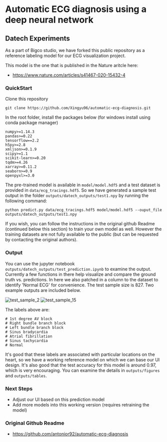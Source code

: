 # Automatic ECG diagnosis using a deep neural network
## Datech Experiments
As a part of Bigco studio, we have forked this public repository as a reference labeling model for our ECG visualization project.

This model is the one that is published in the Nature aritcle here:
- https://www.nature.com/articles/s41467-020-15432-4

### QuickStart
Clone this repository 
```
git clone https://github.com/Xingyu96/automatic-ecg-diagnosis.git
```

In the root folder, install the packages below (for windows install using conda package manager)
```
numpy>=1.14.3
pandas>=0.22
tensorflow==2.2
h5py>=2.8
xmljson>=0.1.9
scipy>=1.1
scikit-learn>=0.20
tqdm>=4.26
xarray>=0.11.2
seaborn>=0.9
openpyxl>=3.0
```

The pre-trained model is available in `model/model.hdf5` and a test dataset is provided in `data/ecg_tracings.hdf5`. So we have generated a sample test output in the folder `outputs/datech_outputs/test1.npy` by running the following command:
```
python predict.py data/ecg_tracings.hdf5 model/model.hdf5 --ouput_file outputs/datech_outputs/test1.npy 
```

If you wish, you can follow the instructions in the original github Readme (continued below this section) to train your own model as well. However the training datasets are not fully available to the public (but can be requested by contacting the original authors).

### Output
You can use the jupyter notebook `outputs/datech_outputs/test_prediction.ipynb` to examine the output. Currently a few functions in there help visualize and compare the ground truth vs. predictions. In here we also patched in a column to the dataset to identify 'Normal ECG' for convenience. The test sample size is 827. Two example outputs are included below.

![test_sample_2](https://user-images.githubusercontent.com/14202464/163278023-7c629b81-9c84-4b11-bf70-bd16ccf1c275.png)
![test_sample_15](https://user-images.githubusercontent.com/14202464/163278037-bb42b8f4-c47b-4fad-9b89-82cd8e716a06.png)

The labels above are:
```
# 1st degree AV block
# Right bundle branch block
# Left bundle branch block
# Sinus bradycardia
# Atrial fibrillation
# Sinus tachycardia
# Normal
```
It's good that these labels are associated with particular locations on the heart, so we have a working reference model on which we can base our UI design. It's also good that the test accuracy for this model is around 0.97, which is very encouraging. You can examine the details in `outputs/figures` and `outputs/tables`.

### Next Steps
- Adjust our UI based on this prediction model
- Add more models into this working version (requires retraining the model)


### Original Github Readme
- https://github.com/antonior92/automatic-ecg-diagnosis
